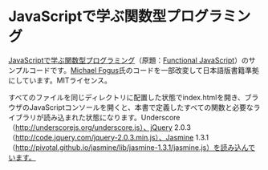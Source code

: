 # JavaScriptで学ぶ関数型プログラミング

 [JavaScriptで学ぶ関数型プログラミング](http://www.oreilly.co.jp/books/9784873116600/)（原題：[Functional JavaScript](http://www.functionaljavascript.com/)）のサンプルコードです。[Michael Fogus](http://www.fogus.me)氏のコードを一部改変して日本語版書籍準拠にしています。MITライセンス。

すべてのファイルを同じディレクトリに配置した状態でindex.htmlを開き、ブラウザのJavaScriptコンソールを開くと、本書で定義したすべての関数と必要なライブラリが読み込まれた状態になります。Underscore（http://underscorejs.org/underscore.js）、jQuery 2.0.3（http://code.jquery.com/jquery-2.0.3.min.js）、Jasmine 1.3.1（http://pivotal.github.io/jasmine/lib/jasmine-1.3.1/jasmine.js）を読み込んでいます。
